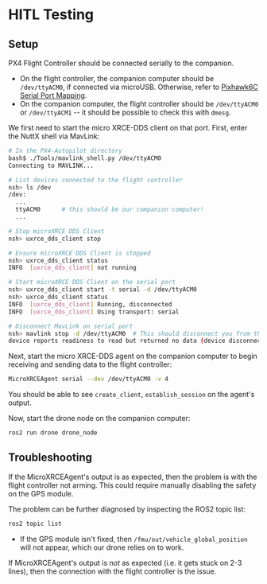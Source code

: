 # HITL Testing

## Setup
PX4 Flight Controller should be connected serially to the companion.
- On the flight controller, the companion computer should be `/dev/ttyACM0`, if connected via microUSB. Otherwise, refer to [Pixhawk6C Serial Port Mapping](https://docs.px4.io/main/en/flight_controller/pixhawk6c.html#serial-port-mapping).
- On the companion computer, the flight controller should be `/dev/ttyACM0` or `/dev/ttyACM1` -- it should be possible to check this with `dmesg`.

We first need to start the micro XRCE-DDS client on that port. First, enter the NuttX shell via MavLink:
```bash
# In the PX4-Autopilot directory
bash$ ./Tools/mavlink_shell.py /dev/ttyACM0
Connecting to MAVLINK...

# List devices connected to the flight controller
nsh> ls /dev
/dev:
  ...
  ttyACM0      # this should be our companion computer!
  ...

# Stop microXRCE DDS Client
nsh> uxrce_dds_client stop

# Ensure microXRCE DDS Client is stopped
nsh> uxrce_dds_client status
INFO  [uxrce_dds_client] not running

# Start microXRCE DDS Client on the serial port
nsh> uxrce_dds_client start -t serial -d /dev/ttyACM0
nsh> uxrce_dds_client status
INFO  [uxrce_dds_client] Running, disconnected
INFO  [uxrce_dds_client] Using transport: serial

# Disconnect MavLink on serial port
nsh> mavlink stop -d /dev/ttyACM0  # This should disconnect you from the flight controller's shell, don't panic
device reports readiness to read but returned no data (device disconnected or multiple access on port?)
```

Next, start the micro XRCE-DDS agent on the companion computer to begin receiving and sending data to the flight controller:
```bash
MicroXRCEAgent serial --dev /dev/ttyACM0 -v 4
```

You should be able to see `create_client`, `establish_session` on the agent's output.

Now, start the drone node on the companion computer:
```bash
ros2 run drone drone_node
```

## Troubleshooting
If the MicroXRCEAgent's output is as expected, then the problem is with the flight controller not arming. This could require manually disabling the safety on the GPS module.

The problem can be further diagnosed by inspecting the ROS2 topic list:
```bash
ros2 topic list
```
- If the GPS module isn't fixed, then `/fmu/out/vehicle_global_position` will not appear, which our drone relies on to work.

If MicroXRCEAgent's output is *not* as expected (i.e. it gets stuck on 2-3 lines), then the connection with the flight controller is the issue.